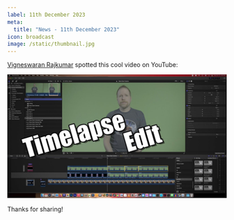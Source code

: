 ```yaml
---
label: 11th December 2023
meta:
  title: "News - 11th December 2023"
icon: broadcast
image: /static/thumbnail.jpg
---
```


[Vigneswaran Rajkumar](https://theacharya.co) spotted this cool video on YouTube:

[![](/static/game-sack-timelapse-youtube.jpeg)](https://www.youtube.com/watch?v=IxNFYR_neIM)

Thanks for sharing!